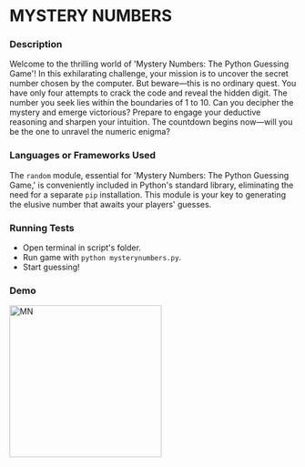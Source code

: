 
# MYSTERY NUMBERS



### Description
Welcome to the thrilling world of 'Mystery Numbers: The Python Guessing Game'! In this exhilarating challenge, your mission is to uncover the secret number chosen by the computer. But beware—this is no ordinary quest. You have only four attempts to crack the code and reveal the hidden digit. The number you seek lies within the boundaries of 1 to 10. Can you decipher the mystery and emerge victorious? Prepare to engage your deductive reasoning and sharpen your intuition. The countdown begins now—will you be the one to unravel the numeric enigma?
### Languages or Frameworks Used
The `random` module, essential for 'Mystery Numbers: The Python Guessing Game,' is conveniently included in Python's standard library, eliminating the need for a separate `pip` installation. This module is your key to generating the elusive number that awaits your players' guesses.
### Running Tests
- Open terminal in script's folder.
- Run game with `python mysterynumbers.py`.
- Start guessing!




### Demo
<img width="267" alt="MN" src="https://github.com/user-attachments/assets/921fe949-47eb-4e26-8d7f-e5d23a5327eb">




